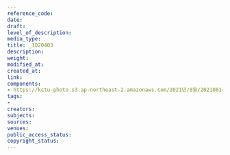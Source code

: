 ```yaml
---
reference_code: 
date: 
draft: 
level_of_description: 
media_type: 
title: _1D20403
description: 
weight: 
modified_at: 
created_at: 
link: 
components:
- https://kctu-photo.s3.ap-northeast-2.amazonaws.com/2021년/8월/20210814_8.15+전국노동자대회/_1D20403.jpg
tags:
- 
creators: 
subjects: 
sources: 
venues: 
public_access_status: 
copyright_status: 
---
```

